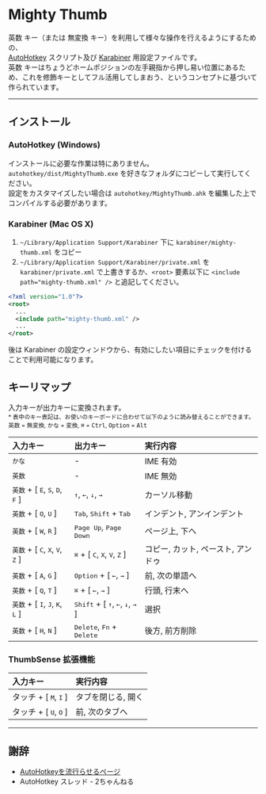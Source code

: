 # Mighty Thumb
<kbd>英数</kbd> キー（または <kbd>無変換</kbd> キー）を利用して様々な操作を行えるようにするための、  
[AutoHotkey](http://www.autohotkey.com/) スクリプト及び [Karabiner](https://pqrs.org/osx/karabiner/index.html.ja) 用設定ファイルです。  
<kbd>英数</kbd> キーはちょうどホームポジションの左手親指から押し易い位置にあるため、これを修飾キーとしてフル活用してしまおう、というコンセプトに基づいて作られています。

---

## インストール

### AutoHotkey (Windows)
インストールに必要な作業は特にありません。  
`autohotkey/dist/MightyThumb.exe` を好きなフォルダにコピーして実行してください。  
設定をカスタマイズしたい場合は `autohotkey/MightyThumb.ahk` を編集した上でコンパイルする必要があります。

### Karabiner (Mac OS X)
1. `~/Library/Application Support/Karabiner` 下に `karabiner/mighty-thumb.xml` をコピー
2. `~/Library/Application Support/Karabiner/private.xml` を `karabiner/private.xml` で上書きするか、`<root>` 要素以下に `<include path="mighty-thumb.xml" />` と追記してください。

```xml
<?xml version="1.0"?>
<root>
  ...
  <include path="mighty-thumb.xml" />
  ...
</root>
```

後は Karabiner の設定ウィンドウから、有効にしたい項目にチェックを付けることで利用可能になります。

## キーリマップ
入力キーが出力キーに変換されます。  
<small>\* 表中のキー表記は、お使いのキーボードに合わせて以下のように読み替えることができます。  
<kbd>英数</kbd> = <kbd>無変換</kbd>, <kbd>かな</kbd> = <kbd>変換</kbd>, <kbd>⌘</kbd> = <kbd>Ctrl</kbd>, <kbd>Option</kbd> = <kbd>Alt</kbd></small>

| 入力キー | 出力キー | 実行内容
|:--|:--|:--
| <kbd>かな</kbd> | - | IME 有効
| <kbd>英数</kbd> | - | IME 無効
| <kbd>英数</kbd> + [ <kbd>E</kbd>, <kbd>S</kbd>, <kbd>D</kbd>, <kbd>F</kbd> ] | <kbd>↑</kbd>, <kbd>←</kbd>, <kbd>↓</kbd>, <kbd>→</kbd> | カーソル移動
| <kbd>英数</kbd> + [ <kbd>O</kbd>, <kbd>U</kbd> ] | <kbd>Tab</kbd>, <kbd>Shift</kbd> + <kbd>Tab</kbd> | インデント, アンインデント
| <kbd>英数</kbd> + [ <kbd>W</kbd>, <kbd>R</kbd> ] | <kbd>Page Up</kbd>, <kbd>Page Down</kbd> | ページ上, 下へ
| <kbd>英数</kbd> + [ <kbd>C</kbd>, <kbd>X</kbd>, <kbd>V</kbd>, <kbd>Z</kbd> ] | <kbd>⌘</kbd> + [ <kbd>C</kbd>, <kbd>X</kbd>, <kbd>V</kbd>, <kbd>Z</kbd> ] | コピー, カット, ペースト, アンドゥ
| <kbd>英数</kbd> + [ <kbd>A</kbd>, <kbd>G</kbd> ] | <kbd>Option</kbd> + [ <kbd>←</kbd>, <kbd>→</kbd> ] |  前, 次の単語へ
| <kbd>英数</kbd> + [ <kbd>Q</kbd>, <kbd>T</kbd> ] | <kbd>⌘</kbd> + [ <kbd>←</kbd>, <kbd>→</kbd> ] | 行頭, 行末へ
| <kbd>英数</kbd> + [ <kbd>I</kbd>, <kbd>J</kbd>, <kbd>K</kbd>, <kbd>L</kbd> ] | <kbd>Shift</kbd> + [ <kbd>↑</kbd>, <kbd>←</kbd>, <kbd>↓</kbd>, <kbd>→</kbd> ] | 選択
| <kbd>英数</kbd> + [ <kbd>H</kbd>, <kbd>N</kbd> ] | <kbd>Delete</kbd>, <kbd>Fn</kbd> + <kbd>Delete</kbd> | 後方, 前方削除

### ThumbSense 拡張機能

| 入力キー | 実行内容
|:--|:--
| タッチ + [ <kbd>M</kbd>, <kbd>I</kbd> ] | タブを閉じる, 開く
| タッチ + [ <kbd>U</kbd>, <kbd>O</kbd> ] | 前, 次のタブへ

---

## 謝辞
+ [AutoHotkeyを流行らせるページ](http://lukewarm.s101.xrea.com/index.html)
+ AutoHotkey スレッド - 2ちゃんねる
